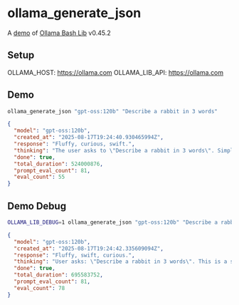 # ollama_generate_json

A [demo](../README.md#demos) of [Ollama Bash Lib](https://github.com/attogram/ollama-bash-lib) v0.45.2

## Setup

OLLAMA_HOST: https://ollama.com
OLLAMA_LIB_API: https://ollama.com


## Demo

```bash
ollama_generate_json "gpt-oss:120b" "Describe a rabbit in 3 words"
```
```json
{
  "model": "gpt-oss:120b",
  "created_at": "2025-08-17T19:24:40.930465994Z",
  "response": "Fluffy, curious, swift.",
  "thinking": "The user asks to \"Describe a rabbit in 3 words\". Simple. Provide three adjectives or descriptors. Should be safe. Provide maybe \"fluffy, curious, swift\". That works.",
  "done": true,
  "total_duration": 524000876,
  "prompt_eval_count": 81,
  "eval_count": 55
}

```

## Demo Debug

```bash
OLLAMA_LIB_DEBUG=1 ollama_generate_json "gpt-oss:120b" "Describe a rabbit in 3 words"
```
```json
{
  "model": "gpt-oss:120b",
  "created_at": "2025-08-17T19:24:42.335609094Z",
  "response": "Fluffy, swift, curious.",
  "thinking": "User asks: \"Describe a rabbit in 3 words\". This is a simple request. No disallowed content. Provide three words like \"soft, hopping, fluffy\". Should be three words. Provide maybe \"soft, quick, adorable\". Or \"fluffy, swift, timid\". Just three words.",
  "done": true,
  "total_duration": 695583752,
  "prompt_eval_count": 81,
  "eval_count": 78
}

```
